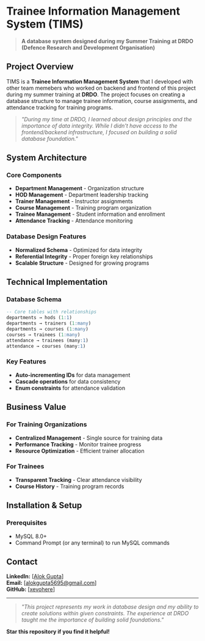 # Trainee Information Management System (TIMS)

> **A database system designed during my Summer Training at DRDO (Defence Research and Development Organisation)**

##  Project Overview

TIMS is a **Trainee Information Management System** that I developed with other team memebers who worked on backend and frontend of this project during my summer training at **DRDO**. The project focuses on creating a database structure to manage trainee information, course assignments, and attendance tracking for training programs. 

> *"During my time at DRDO, I learned about design principles and the importance of data integrity. While I didn't have access to the frontend/backend infrastructure, I focused on building a solid database foundation."*

##  System Architecture

### Core Components
- **Department Management** - Organization structure
- **HOD Management** - Department leadership tracking
- **Trainer Management** - Instructor assignments
- **Course Management** - Training program organization
- **Trainee Management** - Student information and enrollment
- **Attendance Tracking** - Attendance monitoring

### Database Design Features
- **Normalized Schema** - Optimized for data integrity
- **Referential Integrity** - Proper foreign key relationships
- **Scalable Structure** - Designed for growing programs

##  Technical Implementation

### Database Schema
```sql
-- Core tables with relationships
departments → hods (1:1)
departments → trainers (1:many)
departments → courses (1:many)
courses → trainees (1:many)
attendance → trainees (many:1)
attendance → courses (many:1)
```

### Key Features
- **Auto-incrementing IDs** for data management
- **Cascade operations** for data consistency
- **Enum constraints** for attendance validation


##  Business Value

### For Training Organizations
- **Centralized Management** - Single source for training data
- **Performance Tracking** - Monitor trainee progress
- **Resource Optimization** - Efficient trainer allocation

### For Trainees
- **Transparent Tracking** - Clear attendance visibility
- **Course History** - Training program records

##  Installation & Setup

### Prerequisites
- MySQL 8.0+
- Command Prompt (or any terminal) to run MySQL commands

##  Contact

**LinkedIn:** [[Alok Gupta](https://www.linkedin.com/in/alokgupta5695/)]  
**Email:** [[alokgupta5695@gmail.com](alokgupta5695@gmail.com)]  
**GitHub:** [[xevohere](https://github.com/xevohere)]

---

> *"This project represents my work in database design and my ability to create solutions within given constraints. The experience at DRDO taught me the importance of building solid foundations."*

 **Star this repository if you find it helpful!**
